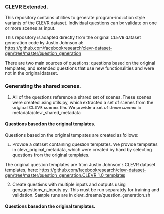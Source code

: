 ### CLEVR Extended.
This repository contains utilities to generate program-induction style variants of the CLEVR dataset. Individual questions can be validate on one or more scenes as input.

This repository is adapted directly from the original CLEVR dataset generation code by Justin Johnson at: https://github.com/facebookresearch/clevr-dataset-gen/tree/master/question_generation

There are two main sources of questions: questions based on the original templates, and extended questions that use new functionalities and were not in the original dataset.

### Generating the shared scenes.
1. All of the questions reference a shared set of scenes. These scenes were created using utils.py, which extracted a set of scenes from the original CLEVR scenes file.
We provide a set of these scenes in metadata/clevr_shared_metadata

#### Questions based on the original templates.
Questions based on the original templates are created as follows:
1. Provide a dataset containing question templates. We provide templates in clevr_original_metadata, which were created by hand by selecting questions from the original templates.

The original question templates are from Justin Johnson's CLEVR dataset templates, here: https://github.com/facebookresearch/clevr-dataset-gen/tree/master/question_generation/CLEVR_1.0_templates

2. Create questions with multiple inputs and outputs using gen_questions_n_inputs.py. This must be run separately for training and validation. Sample runs are in clevr_dreams/question_generation.sh

#### Questions based on the original templates.